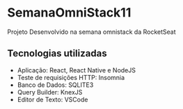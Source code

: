 # SemanaOmniStack11
Projeto Desenvolvido na semana omnistack da RocketSeat

## Tecnologias utilizadas
- Aplicação: React, React Native e NodeJS
- Teste de requisições HTTP: Insomnia
- Banco de Dados: SQLITE3 
- Query Builder: KnexJS
- Editor de Texto: VSCode



